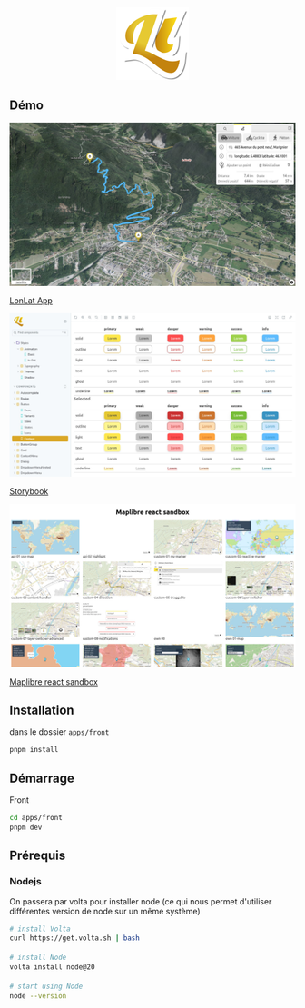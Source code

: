 <p align="center">
  <img width="128" src="https://raw.githubusercontent.com/lhapaipai/lonlat/main/extra/assets/public/graphics/logo/logo-shadow.svg" alt="Lonlat logo">
</p>

## Démo

<a href="https://lonlat.org">
<img src="https://raw.githubusercontent.com/lhapaipai/lonlat/main/extra/assets/public/graphics/screenshots/front.jpg" alt="Lonlat App" />
</a>

[LonLat App](https://lonlat.org)

<a href="https://storybook.lonlat.pentatrion.com">
<img src="https://raw.githubusercontent.com/lhapaipai/lonlat/main/extra/assets/public/graphics/screenshots/storybook.jpg" alt="Lonlat Storybook" />
</a>

[Storybook](https://storybook.lonlat.pentatrion.com)

<a href="https://maplibre-react-sandbox.lonlat.pentatrion.com/">
<img src="https://raw.githubusercontent.com/lhapaipai/lonlat/main/extra/assets/public/graphics/screenshots/maplibre-react-sandbox.jpg" alt="Lonlat Storybook" />
</a>

[Maplibre react sandbox](https://maplibre-react-sandbox.lonlat.pentatrion.com/)

## Installation

dans le dossier `apps/front`
```bash
pnpm install
```

## Démarrage

Front
```bash
cd apps/front
pnpm dev
```

## Prérequis

### Nodejs

On passera par volta pour installer node (ce qui nous permet d'utiliser différentes version de node sur un même système)

```bash
# install Volta
curl https://get.volta.sh | bash

# install Node
volta install node@20

# start using Node
node --version
```
